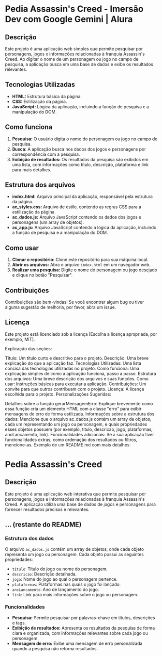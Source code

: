 # Pedia Assassin's Creed - Imersão Dev com Google Gemini | Alura

## Descrição
Este projeto é uma aplicação web simples que permite pesquisar por personagens, jogos e informações relacionadas à franquia Assassin's Creed. Ao digitar o nome de um personagem ou jogo no campo de pesquisa, a aplicação busca em uma base de dados e exibe os resultados relevantes.

## Tecnologias Utilizadas
* **HTML:** Estrutura básica da página.
* **CSS:** Estilização da página.
* **JavaScript:** Lógica da aplicação, incluindo a função de pesquisa e a manipulação do DOM.

## Como funciona
1. **Pesquisa:** O usuário digita o nome do personagem ou jogo no campo de pesquisa.
2. **Busca:** A aplicação busca nos dados dos jogos e personagens por correspondência com a pesquisa.
3. **Exibição de resultados:** Os resultados da pesquisa são exibidos em uma lista, com informações como título, descrição, plataforma e link para mais detalhes.

## Estrutura dos arquivos
* **index.html:** Arquivo principal da aplicação, responsável pela estrutura da página.
* **ac_styles.css:** Arquivo de estilo, contendo as regras CSS para a estilização da página.
* **ac_dados.js:** Arquivo JavaScript contendo os dados dos jogos e personagens (um array de objetos).
* **ac_app.js:** Arquivo JavaScript contendo a lógica da aplicação, incluindo a função de pesquisa e a manipulação do DOM.

## Como usar
1. **Clonar o repositório:** Clone este repositório para sua máquina local.
2. **Abrir os arquivos:** Abra o arquivo `index.html` em um navegador web.
3. **Realizar uma pesquisa:** Digite o nome do personagem ou jogo desejado e clique no botão "Pesquisar".

## Contribuições
Contribuições são bem-vindas! Se você encontrar algum bug ou tiver alguma sugestão de melhoria, por favor, abra um issue.

## Licença
Este projeto está licenciado sob a licença [Escolha a licença apropriada, por exemplo, MIT].

Explicação das seções:

Título: Um título curto e descritivo para o projeto.
Descrição: Uma breve explicação do que a aplicação faz.
Tecnologias Utilizadas: Uma lista concisa das tecnologias utilizadas no projeto.
Como funciona: Uma explicação simples de como a aplicação funciona, passo a passo.
Estrutura dos arquivos: Uma breve descrição dos arquivos e suas funções.
Como usar: Instruções básicas para executar a aplicação.
Contribuições: Um convite para que outros contribuam com o projeto.
Licença: A licença escolhida para o projeto.
Personalizações Sugeridas:

Detalhes sobre a função gerarMensagemErro: Explique brevemente como essa função cria um elemento HTML com a classe "erro" para exibir mensagens de erro de forma estilizada.
Informações sobre a estrutura dos dados: Mencione que o arquivo ac_dados.js contém um array de objetos, cada um representando um jogo ou personagem, e quais propriedades esses objetos possuem (por exemplo, titulo, descricao, jogo, plataformas, anoLancamento, link).
Funcionalidades adicionais: Se a sua aplicação tiver funcionalidades extras, como ordenação dos resultados ou filtros, mencione-as.
Exemplo de um README.md com mais detalhes:

# Pedia Assassin's Creed

## Descrição
Este projeto é uma aplicação web interativa que permite pesquisar por personagens, jogos e informações relacionadas à franquia Assassin's Creed. A aplicação utiliza uma base de dados de jogos e personagens para fornecer resultados precisos e relevantes.

## ... (restante do README)

### Estrutura dos dados
O arquivo `ac_dados.js` contém um array de objetos, onde cada objeto representa um jogo ou personagem. Cada objeto possui as seguintes propriedades:

* `titulo`: Título do jogo ou nome do personagem.
* `descricao`: Descrição detalhada.
* `jogo`: Nome do jogo ao qual o personagem pertence.
* `plataformas`: Plataformas nas quais o jogo foi lançado.
* `anoLancamento`: Ano de lançamento do jogo.
* `link`: Link para mais informações sobre o jogo ou personagem.

### Funcionalidades
* **Pesquisa:** Permite pesquisar por palavras-chave em títulos, descrições e tags.
* **Exibição de resultados:** Apresenta os resultados da pesquisa de forma clara e organizada, com informações relevantes sobre cada jogo ou personagem.
* **Mensagem de erro:** Exibe uma mensagem de erro personalizada quando a pesquisa não retorna resultados.
